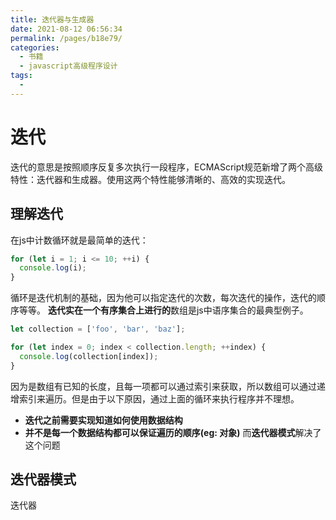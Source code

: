 ```yaml
---
title: 迭代器与生成器
date: 2021-08-12 06:56:34
permalink: /pages/b18e79/
categories:
  - 书籍
  - javascript高级程序设计
tags:
  - 
---
```

# 迭代

迭代的意思是按照顺序反复多次执行一段程序，ECMAScript规范新增了两个高级特性：迭代器和生成器。使用这两个特性能够清晰的、高效的实现迭代。

## 理解迭代

在js中计数循环就是最简单的迭代：

```js
for (let i = 1; i <= 10; ++i) {
  console.log(i);
}
```

循环是迭代机制的基础，因为他可以指定迭代的次数，每次迭代的操作，迭代的顺序等等。
**迭代实在一个有序集合上进行的**数组是js中语序集合的最典型例子。

```js
let collection = ['foo', 'bar', 'baz'];

for (let index = 0; index < collection.length; ++index) {
  console.log(collection[index]);
}
```

因为是数组有已知的长度，且每一项都可以通过索引来获取，所以数组可以通过递增索引来遍历。但是由于以下原因，通过上面的循环来执行程序并不理想。

+ **迭代之前需要实现知道如何使用数据结构**
+ **并不是每一个数据结构都可以保证遍历的顺序(eg: 对象)**
而**迭代器模式**解决了这个问题

## 迭代器模式

迭代器
